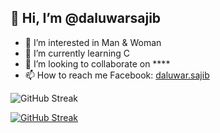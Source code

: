 

##  👋 Hi, I’m @daluwarsajib
- 👀 I’m interested in Man & Woman
- 🌱 I’m currently learning C
- 💞️ I’m looking to collaborate on ****
- 📫 How to reach me Facebook: [daluwar.sajib](https://www.facebook.com/daluwar.sajib)

![GitHub Streak](https://streak-stats.demolab.com/?user=daluwarsajib)

[![GitHub Streak](https://streak-stats.demolab.com?user=daluwarsajib&theme=highcontrast&hide_border=true&mode=weekly)](https://git.io/streak-stats)
